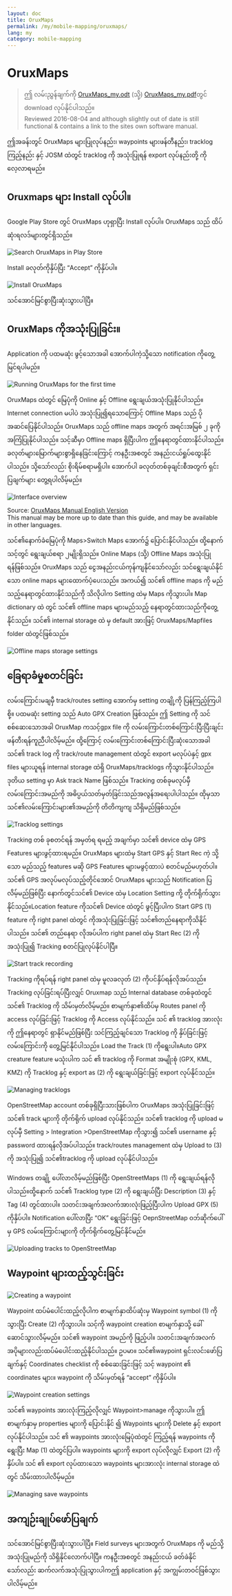 ```yaml
---
layout: doc
title: OruxMaps
permalink: /my/mobile-mapping/oruxmaps/
lang: my
category: mobile-mapping
---
```


OruxMaps
===============

> ဤ လမ်းညွှန်ချက်ကို [OruxMaps_my.odt](/files/OruxMaps_my.odt) (သို့) [OruxMaps_my.pdf](/files/OruxMaps_my.pdf)တွင် download လုပ်နိုင်ပါသည်။  
> Reviewed 2016-08-04 and although slightly out of date is still functional & contains a link to the sites own software manual.

ဤအခန်းတွင် OruxMaps များပြုလုပ်နည်း၊ waypoints များဖန်တီနည်း၊ tracklog ကြည့်နည်း နှင့် JOSM ထဲတွင် tracklog ကို အသုံးပြုရန် export လုပ်နည်းတို့ ကိုလေ့လာရမည်။  

Oruxmaps များ Install လုပ်ပါ။
------------------

Google Play Store တွင် OruxMaps ဟုရှာပြီး Install လုပ်ပါ။ OruxMaps သည် ထိပ်ဆုံးရလဒ်များတွင်ရှိသည်။  

![Search OruxMaps in Play Store][]

Install ခလုတ်ကိုနှိပ်ပြီး “Accept” ကိုနှိပ်ပါ။  

![Install OruxMaps][]

သင်အောင်မြင်စွာပြီးဆုံးသွားပါပြီ။  

OruxMaps ကိုအသုံးပြုခြင်း။
--------------------

Application ကို ပထမဆုံး ဖွင့်သောအခါ အောက်ပါကဲ့သို့သော notification ကိုတွေ့မြင်ရပါမည်။  

![Running OruxMaps for the first time][]

OruxMaps ထဲတွင် မြေပုံကို Online နှင့် Offline ရွေးချယ်အသုံးပြုနိုင်ပါသည်။ Internet connection မပါပဲ အသုံးပြု၍ရသောကြောင့် Offline Maps သည် ပိုအဆင်ပြေနိုင်ပါသည်။ OruxMaps သည် offline maps အတွက် အရင်းအမြစ် ၂ ခုကို အကြံပြုနိုင်ပါသည်။ သင့်ဆီမှာ Offline maps ရှိပြီးပါက ဤနေရာတွင်ထားနိုင်ပါသည်။ ခလုတ်များမြောက်များစွာရှိနေခြင်းကြောင့် ကနဦးအစတွင် အနည်းငယ်ရှုပ်ထွေးနိုင်ပါသည်။ သို့သော်လည်း စိုးရိမ်စရာမရှိပါ။ အောက်ပါ ခလုတ်တစ်ခုချင်းစီအတွက် ရှင်းပြချက်များ တွေ့ရပါလိမ့်မည်။  

![Interface overview][]

Source: [OruxMaps Manual English Version](http://www.google.com/url?q=http%3A%2F%2Fwww.oruxmaps.com%2Foruxmapsmanual_en.pdf&sa=D&sntz=1&usg=AFQjCNFY7Tk-Gzz9NFKy9WOsnfnn8x3Kwg)  
This manual may be more up to date than this guide, and may be available in other languages.  

သင်၏နောက်ခံမြေပုံကို Maps>Switch Maps အောက်၌ ပြောင်းနိုင်ပါသည်။ ထို့နောက် သင့်တွင် ရွေးချယ်စရာ ၂မျိုးရှိသည်။ Online Maps (သို့) 
Offline Maps အသုံးပြုရန်ဖြစ်သည်။ OruxMaps သည် ငွေအနည်းငယ်ကုန်ကျနိုင်သော်လည်း သင်ရွေးချယ်နိုင်သော online maps များထောက်ပံ့ပေးသည်။ အကယ်၍ သင်၏ offline maps ကို မည်သည့်နေရာတွင်ထားနိုင်သည်ကို သိလိုပါက Setting ထဲမှ Maps ကိုသွားပါ။ Map dictionary ထဲ တွင် သင်၏ offline maps များမည်သည့် နေရာတွင်ထားသည်ကိုတွေ့နိုင်သည်။ 
သင်၏ internal storage ထဲ မှ default အားဖြင့် OruxMaps/Mapfiles folder ထဲတွင်ဖြစ်သည်။  

![Offline maps storage settings][]

ခြေရာခံမှုစတင်ခြင်း
--------------

လမ်းကြောင်းမချမှီ  track/routes setting အောက်မှ setting တချို့ကို ပြန်ကြည့်ကြပါစို့။ ပထမဆုံး setting သည် Auto GPX Creation ဖြစ်သည်။ ဤ Setting ကို သင် စစ်ဆေးသောအခါ OruxMap ကသင့်gpx file ကို လမ်းကြောင်းတစ်ကြောင်းပြီးပြီးချင်း ဖန်တီးရန်ကူညီပါလိမ့်မည်။ ထို့ကြောင့် လမ်းကြောင်းတစ်ကြောင်းပြီးဆုံးသောအခါ သင်၏ track log ကို track/route management ထဲတွင် export မလုပ်ပဲနှင့် gpx files များယူရန် internal storage ထဲရှိ OruxMaps/tracklogs ကိုသွားနိုင်ပါသည်။ဒုတိယ setting မှာ Ask track Name ဖြစ်သည်။ Tracking တစ်ခုမလုပ်မှီ လမ်းကြောင်းအမည်ကို အဓိပ္ပယ်သတ်မှတ်ခြင်းသည်အလွန်အရေးပါပါသည်။ ထိုမှသာ သင်၏လမ်းကြောင်းများ၏အမည်ကို တိတိကျကျ သိရှိမည်ဖြစ်သည်။  

![Tracklog settings][]

Tracking တစ် ခုစတင်ရန် အမှတ်ရ ရမည့် အချက်မှာ သင်၏ device ထဲမှ GPS Features များဖွင့်ထားရမည်။ OruxMaps များထဲမှ Start GPS နှင့် Start Rec ကဲ့ သို့သော မည်သည့် features မဆို GPS Features များမဖွင့်ထားပဲ စတင်မည်မဟုတ်ပါ။ သင်၏ GPS အလုပ်မလုပ်သည့်တိုင်အောင် OruxMaps များသည် Notification ပြလိမ့်မည်ဖြစ်ပြီး နောက်တွင်သင်၏ Device ထဲမှ Location Setting ကို့ တိုက်ရိုက်သွားနိုင်သည်။Location feature ကိုသင်၏ Device ထဲတွင် ဖွင့်ပြီးပါက Start GPS (1) feature ကို right panel ထဲတွင် ကိုအသုံးပြုခြင်းဖြင့် သင်၏တည်နေရာကိုသိနိုင်ပါသည်။ သင်၏ တည်နေရာ လိုအပ်ပါက right panel ထဲမှ Start Rec (2) ကို အသုံးပြု၍ Tracking စတင်ပြုလုပ်နိုင်ပါပြီ။  

![Start track recording][]

Tracking ကိုရပ်ရန် right panel ထဲမှ မူလခလုတ် (2) ကိုပင်နှိပ်ရန်လိုအပ်သည်။ Tracking လုပ်ခြင်းရပ်ပြီးလျှင် Oruxmap သည် Internal database တစ်ခုထဲတွင် သင်၏ Tracklog ကို သိမ်းမှတ်လိမ့်မည်။ စာမျက်နှာ၏ထိပ်မှ Routes panel ကို access လုပ်ခြင်းဖြင့် Tracklog ကို Access လုပ်နိုင်သည်။ သင် ၏ tracklog အားလုံးကို ဤနေရာတွင် ရှာနိုင်မည်ဖြစ်ပြီး သင်ကြည့်ချင်သော Tracklog ကို နှိပ်ခြင်းဖြင့် လမ်းကြောင်းကို တွေ့မြင်နိုင်ပါသည်။ Load the Track (1) ကိုရွေးပါ။Auto GPX creature feature မသုံးပါက သင် ၏ tracklog ကို Format အမျိုးစုံ (GPX, KML, KMZ)  ကို Tracklog နှင့် export as (2) ကို ရွေးချယ်ခြင်းဖြင့် export လုပ်နိုင်သည်။  

![Managing tracklogs][]

OpenStreetMap account တစ်ခုရှိပြီးသားဖြစ်ပါက OruxMaps အသုံးပြုခြင်းဖြင့် သင်၏ track များကို တိုက်ရိုက် upload လုပ်နိုင်သည်။ သင်၏ tracklog ကို upload မလုပ်မှီ Setting > Integration >OpenStreetMap ကိုသွား၍ သင်၏ username နှင့် password ထားရန်လိုအပ်ပါသည်။ track/routes management ထဲမှ Upload to (3) ကို အသုံးပြု၍ သင်၏tracklog ကို upload လုပ်နိုင်ပါသည်။  

Windows တချို့ ပေါ်လာလိမ့်မည်ဖြစ်ပြီး OpenStreetMaps (1) ကို ရွေးချယ်ရန်လိုပါသည်။ထို့နောက် သင်၏ Tracklog type (2) ကို ရွေးချယ်ပြီး Description (3) နှင့် Tag (4) တွင်ထားပါ။ သတင်းအချက်အလက်အားလုံးဖြည့်ပြီးပါက Upload GPX (5) ကိုနှိပ်ပါ။ Notification ပေါ်လာပြီး “OK” ရွေးခြင်းဖြင့် OepnStreetMap ဝဘ်ဆိုက်ပေါ်မှ GPS လမ်းကြောင်းများကို တိုက်ရိုက်တွေ့မြင်နိုင်မည်။  

![Uploading tracks to OpenStreetMap][]

Waypoint များထည့်သွင်းခြင်း
---------------------

![Creating a waypoint][]

Waypoint ထပ်မံပေါင်းထည့်လိုပါက စာမျက်နှာထိပ်ဆုံးမှ Waypoint symbol (1) ကို သွားပြီး Create (2) ကိုသွားပါ။ သင့်ကို waypoint creation စာမျက်နှာသို့ ခေါ်ဆောင်သွားလိမ့်မည်။ သင်၏ waypoint အမည်ကို ဖြည့်ပါ။ သတင်းအချက်အလက်အပိုများလည်းထပ်မံပေါင်းထည့်နိုင်ပါသည်။ ဥပမာ။ သင်၏waypoint ရှင်းလင်းဖော်ပြချက်နှင့် Coordinates checklist ကို စစ်ဆေးခြင်းဖြင့် သင့် waypoint ၏ coordinates များ။  waypoint ကို သိမ်းမှတ်ရန် “accept” ကိုနှိပ်ပါ။  

![Waypoint creation settings][]

သင်၏ waypoints အားလုံးကြည့်လိုလျှင် Waypoint>manage ကိုသွားပါ။ ဤစာမျက်နှာမှ properties များကို ပြောင်းနိုင် ၍ Waypoints များကို Delete နှင့် export လုပ်နိုင်ပါသည်။ သင် ၏ waypoints အားလုံးမြေပုံထဲတွင် ကြည့်ရန် waypoints ကိုရွေးပြီး Map (1) ထဲတွင်ပြပါ။ waypoints များကို export လုပ်လိုလျှင် Export (2) ကိုနှိပ်ပါ။ သင် ၏ export လုပ်ထားသော waypoints များအားလုံး internal storage ထဲတွင် သိမ်းထားပါလိမ့်မည်။  

![Managing save waypoints][]

အကျဉ်းချုပ်ဖော်ပြချက်
-----------

သင်အောင်မြင်စွာပြီးဆုံးသွားပါပြီ။ Field surveys များအတွက် OruxMaps ကို မည်သို့ အသုံးပြုမည်ကို သိရှိနိုင်လောက်ပါပြီ။ ကနဦးအစတွင် အနည်းငယ် ခတ်ခဲနိုင်သော်လည်း ဆက်လက်အသုံးပြုသွားပါကဤ application နှင့် အကျွမ်းတဝင်ဖြစ်သွားပါလိမ့်မည်။  

[Search OruxMaps in Play Store]: /images/mobile-mapping/oruxmaps_image00.png
[Install OruxMaps]: /images/mobile-mapping/oruxmaps_image03.png
[Running OruxMaps for the first time]: /images/mobile-mapping/oruxmaps_image01.png
[Interface overview]: /images/mobile-mapping/oruxmaps_image09.png
[Offline maps storage settings]: /images/mobile-mapping/oruxmaps_image06.png
[Tracklog settings]: /images/mobile-mapping/oruxmaps_image11.png
[Start track recording]: /images/mobile-mapping/oruxmaps_image02.png
[Managing tracklogs]: /images/mobile-mapping/oruxmaps_image10.png
[Uploading tracks to OpenStreetMap]: /images/mobile-mapping/oruxmaps_image05.png
[Creating a waypoint]: /images/mobile-mapping/oruxmaps_image07.png
[Waypoint creation settings]: /images/mobile-mapping/oruxmaps_image08.png
[Managing save waypoints]: /images/mobile-mapping/oruxmaps_image04.png